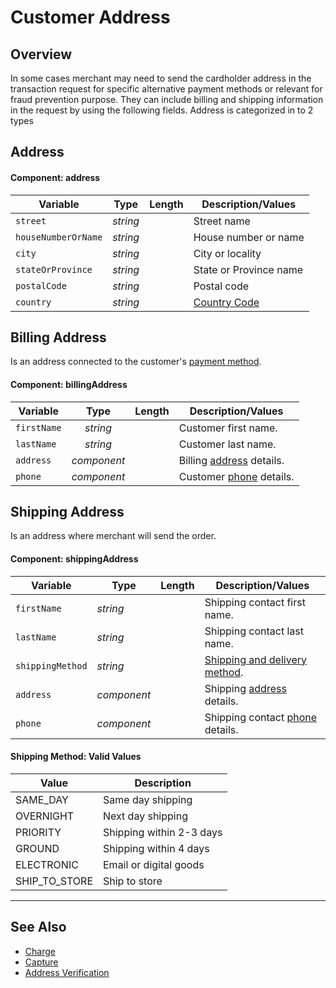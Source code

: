 # Customer Address


## Overview

In some cases merchant may need to send the cardholder address in the transaction request for specific alternative payment methods or relevant for fraud prevention purpose. They can include billing and shipping information in the request by using the following fields. Address is categorized in to 2 types

## Address 

#### Component: address

| Variable | Type | Length | Description/Values |
| -------- | :--: | :------------: | ------------------ |
| `street` | *string* |  | Street name |
| `houseNumberOrName` | *string* |  | House number or name |
| `city` | *string* |  | City or locality |
| `stateOrProvince` | *string* |  | State or Province name |
| `postalCode` | *string* |  | Postal code |
| `country` | *string* |  | [Country Code](Country-Code.md)|



## Billing Address

Is an address connected to the customer's [payment method](../Guides-Info/Payment-Source/Source-Type.md).

#### Component: billingAddress

| Variable | Type | Length | Description/Values |
| -------- | :--: | :------------: | ------------------ |
| `firstName` | *string* |  | Customer first name. |
| `lastName` | *string* |  | Customer last name. |
| `address` | *component* |  | Billing [address](#address) details. |
| `phone` | *component* |  | Customer [phone](Customer-Details.md#phone-details) details. |

## Shipping Address

Is an address where merchant will send the order. 

#### Component: shippingAddress

| Variable | Type | Length | Description/Values |
| -------- | -- | ------------ | ------------------ |
| `firstName` | *string* |  | Shipping contact first name. |
| `lastName` | *string* |  | Shipping contact last name.|
| `shippingMethod` | *string* |  | [Shipping and delivery method](#shipping-method-valid-values).|
| `address` | *component* |  | Shipping [address](#address) details. |
| `phone` | *component* |  | Shipping contact [phone](Customer-Details.md#phone-details) details. |

#### Shipping Method: Valid Values

| Value | Description |
| ----- | ----------- |
| SAME_DAY | Same day shipping |
| OVERNIGHT | Next day shipping |
| PRIORITY | Shipping within 2-3 days |
| GROUND | Shipping within 4 days |
| ELECTRONIC | Email or digital goods |
| SHIP_TO_STORE | Ship to store |

---

## See Also

- [Charge](../Transactions/Charges.md)
- [Capture](../Transactions/Capture.md)
- [Address Verification](../Guides-Info/Fraud/Address-Verification.md)

